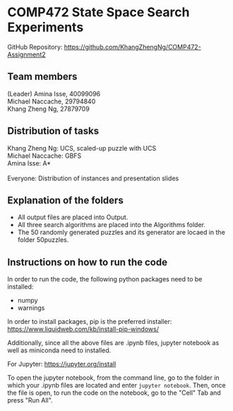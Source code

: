 # COMP472 State Space Search Experiments

GitHub Repository: https://github.com/KhangZhengNg/COMP472-Assignment2

## Team members

(Leader) Amina Isse, 40099096 </br>
Michael Naccache, 29794840 </br>
Khang Zheng Ng, 27879709 </br>

## Distribution of tasks

Khang Zheng Ng: UCS, scaled-up puzzle with UCS </br>
Michael Naccache: GBFS </br>
Amina Isse: A* </br>
</br>
Everyone: Distribution of instances and presentation slides </br>

## Explanation of the folders

* All output files are placed into Output.
* All three search algorithms are placed into the Algorithms folder.
* The 50 randomly generated puzzles and its generator are locaed in the folder 50puzzles.


## Instructions on how to run the code

In order to run the code, the following python packages need to be installed:
* numpy
* warnings

In order to install packages, pip is the preferred installer: https://www.liquidweb.com/kb/install-pip-windows/

Additionally, since all the above files are .ipynb files, jupyter notebook as well as miniconda need to installed. </br>

For Jupyter: https://jupyter.org/install

To open the jupyter notebook, from the command line, go to the folder in which your .ipynb files are located and enter `jupyter notebook`. Then, once the file is open, to run the code on the notebook, go to the "Cell" Tab and press "Run All".
